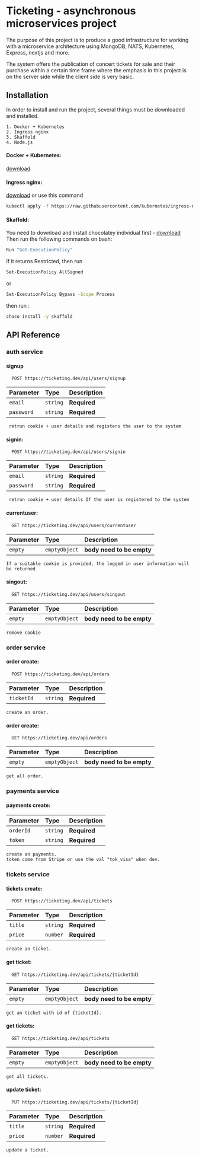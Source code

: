 
# Ticketing - asynchronous microservices project


The purpose of this project is to produce a good infrastructure for working with a microservice architecture using MongoDB, NATS, Kubernetes, Express, nextjs and more.

The system offers the publication of concert tickets for sale and their purchase within a certain time frame where the emphasis in this project is on the server side while the client side is very basic.


## Installation

In order to install and run the project, several things must be downloaded and installed.

    1. Docker + Kubernetes
    2. Ingress nginx
    3. Skaffold
    4. Node.js

#### Docker + Kubernetes:

[download]( https://www.docker.com/ )
#### Ingress nginx:
[download]( https://kubernetes.github.io/ingress-nginx )
or use this command 
```bash
kubectl apply -f https://raw.githubusercontent.com/kubernetes/ingress-nginx/controller-v1.8.2/deploy/static/provider/cloud/deploy.yaml
```
#### Skaffold:
You need to download and install chocolatey individual first -
[download]( https://chocolatey.org/install)
Then run the following commands on bash:

```bash
Run "Get-ExecutionPolicy"
```
If it returns Restricted, then run
```bash
Set-ExecutionPolicy AllSigned
```
or
```bash
Set-ExecutionPolicy Bypass -Scope Process
```
then run :
```bash
choco install -y skaffold
```
## API Reference

### auth service
#### signup

```http
  POST https://ticketing.dev/api/users/signup
```

| Parameter | Type     | Description                |
| :-------- | :------- | :------------------------- |
| `email` | `string` | **Required** |
| `password` | `string` | **Required** |

     retrun cookie + user details and registers the user to the system


#### signin:

```http
  POST https://ticketing.dev/api/users/signin
```

| Parameter | Type     | Description                |
| :-------- | :------- | :------------------------- |
| `email` | `string` | **Required** |
| `password` | `string` | **Required** |

     retrun cookie + user details If the user is registered to the system


#### currentuser:

```http
  GET https://ticketing.dev/api/users/currentuser
```
| Parameter | Type     | Description                |
| :-------- | :------- | :------------------------- |
| `empty` | `emptyObject` | **body need to be empty** |
    
    If a suitable cookie is provided, the logged in user information will be returned



#### singout:

```http
  GET https://ticketing.dev/api/users/singout
```
| Parameter | Type     | Description                |
| :-------- | :------- | :------------------------- |
| `empty` | `emptyObject` | **body need to be empty** |
    
    remove cookie


### order service

#### order create:

```http
  POST https://ticketing.dev/api/orders
```
| Parameter | Type     | Description                |
| :-------- | :------- | :------------------------- |
| `ticketId` | `string` | **Required** |
    
    create an order.


#### order create:

```http
  GET https://ticketing.dev/api/orders
```
| Parameter | Type     | Description                |
| :-------- | :------- | :------------------------- |
| `empty` | `emptyObject` | **body need to be empty** |
    
    get all order.

### payments service
#### payments create:
| Parameter | Type     | Description                |
| :-------- | :------- | :------------------------- |
| `orderId` | `string` | **Required** |
| `token` | `string` | **Required** |
    create an payments.
    token come from Stripe or use the val "tok_visa" when dev.

### tickets service
#### tickets create:
```http
  POST https://ticketing.dev/api/tickets
```
| Parameter | Type     | Description                |
| :-------- | :------- | :------------------------- |
| `title` | `string` | **Required** |
| `price` | `number` | **Required** |
    
    create an ticket.


#### get ticket:
```http
  GET https://ticketing.dev/api/tickets/{ticketId}
```
| Parameter | Type     | Description                |
| :-------- | :------- | :------------------------- |
| `empty` | `emptyObject` | **body need to be empty** |
    
    get an ticket with id of {ticketId}.

#### get tickets:
```http
  GET https://ticketing.dev/api/tickets
```
| Parameter | Type     | Description                |
| :-------- | :------- | :------------------------- |
| `empty` | `emptyObject` | **body need to be empty** |
    
    get all tickets.

#### update ticket:
```http
  PUT https://ticketing.dev/api/tickets/{ticketId}
```
| Parameter | Type     | Description                |
| :-------- | :------- | :------------------------- |
| `title` | `string` | **Required** |
| `price` | `number` | **Required** |
    
    update a ticket.
